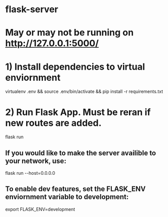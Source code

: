 # flask-server
# May or may not be running on http://127.0.0.1:5000/
# 1) Install dependencies to virtual enviornment
virtualenv .env && source .env/bin/activate && pip install -r requirements.txt

# 2) Run Flask App. Must be reran if new routes are added.
flask run
## If you would like to make the server availible to your network, use:
flask run --host=0.0.0.0

## To enable dev features, set the FLASK_ENV enviornment variable to development:
export FLASK_ENV=development